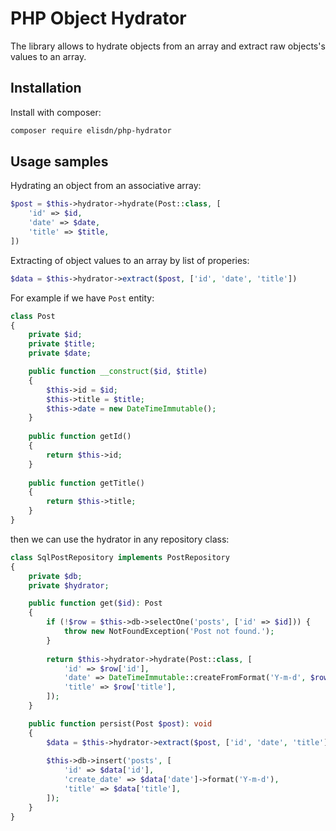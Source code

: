 # PHP Object Hydrator

The library allows to hydrate objects from an array and extract raw objects's values to an array.

## Installation

Install with composer:

```bash
composer require elisdn/php-hydrator
```

## Usage samples

Hydrating an object from an associative array:

~~~php
$post = $this->hydrator->hydrate(Post::class, [
    'id' => $id,
    'date' => $date,
    'title' => $title,
])
~~~

Extracting of object values to an array by list of properies:

~~~php
$data = $this->hydrator->extract($post, ['id', 'date', 'title'])
~~~

For example if we have `Post` entity:

```php
class Post
{
    private $id;
    private $title;
    private $date;

    public function __construct($id, $title)
    {
        $this->id = $id;
        $this->title = $title;
        $this->date = new DateTimeImmutable();
    }
    
    public function getId()
    {
        return $this->id;
    }
    
    public function getTitle()
    {
        return $this->title;
    }
}
```

then we can use the hydrator in any repository class:

```php
class SqlPostRepository implements PostRepository
{
    private $db;
    private $hydrator;

    public function get($id): Post
    {
        if (!$row = $this->db->selectOne('posts', ['id' => $id])) {
            throw new NotFoundException('Post not found.');
        }
    
        return $this->hydrator->hydrate(Post::class, [
            'id' => $row['id'],
            'date' => DateTimeImmutable::createFromFormat('Y-m-d', $row['create_date']),
            'title' => $row['title'],
        ]);
    }

    public function persist(Post $post): void
    {
        $data = $this->hydrator->extract($post, ['id', 'date', 'title']);
    
        $this->db->insert('posts', [
            'id' => $data['id'],
            'create_date' => $data['date']->format('Y-m-d'),
            'title' => $data['title'],
        ]);
    }
}
```
